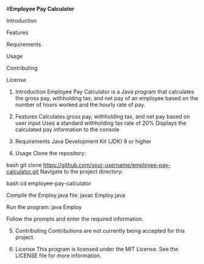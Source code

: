 #**Employee Pay Calculator**

Introduction

Features

Requirements

Usage

Contributing

License

1. Introduction
Employee Pay Calculator is a Java program that calculates the gross pay, withholding tax, and net pay of an employee based on the number of hours worked and the hourly rate of pay.

2. Features
Calculates gross pay, withholding tax, and net pay based on user input
Uses a standard withholding tax rate of 20%
Displays the calculated pay information to the console

3. Requirements
Java Development Kit (JDK) 8 or higher

4. Usage
Clone the repository:

bash
git clone https://github.com/your-username/employee-pay-calculator.git
Navigate to the project directory:

bash
cd employee-pay-calculator

Compile the Employ.java file:
javac Employ.java

Run the program:
java Employ

Follow the prompts and enter the required information.

5. Contributing
Contributions are not currently being accepted for this project.

6. License
This program is licensed under the MIT License. See the LICENSE file for more information.






